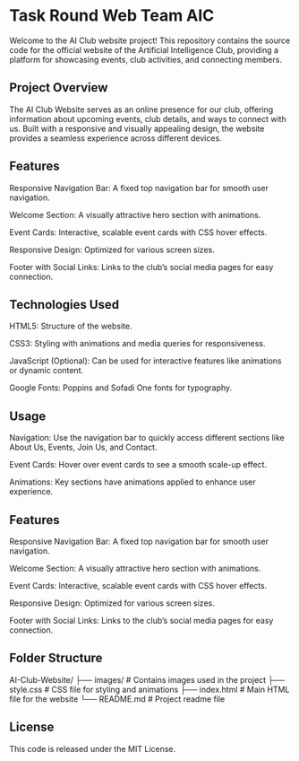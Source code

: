 
# Task Round Web Team AIC
Welcome to the AI Club website project! This repository contains the source code for the official website of the Artificial Intelligence Club, providing a platform for showcasing events, club activities, and connecting members.


## Project Overview

The AI Club Website serves as an online presence for our club, offering information about upcoming events, club details, and ways to connect with us. Built with a responsive and visually appealing design, the website provides a seamless experience across different devices.
## Features
Responsive Navigation Bar: A fixed top navigation bar for smooth user navigation.

Welcome Section: A visually attractive hero section with animations.

Event Cards: Interactive, scalable event cards with CSS hover effects.

Responsive Design: Optimized for various screen sizes.

Footer with Social Links: Links to the club’s social media pages for easy connection.
## Technologies Used
HTML5: Structure of the website.

CSS3: Styling with animations and media queries for responsiveness.

JavaScript (Optional): Can be used for interactive features like animations or dynamic content.

Google Fonts: Poppins and Sofadi One fonts for typography.

## Usage
Navigation: Use the navigation bar to quickly access different sections like About Us, Events, Join Us, and Contact.

Event Cards: Hover over event cards to see a smooth scale-up effect.

Animations: Key sections have animations applied to enhance user experience.
## Features
Responsive Navigation Bar: A fixed top navigation bar for smooth user navigation.

Welcome Section: A visually attractive hero section with animations.

Event Cards: Interactive, scalable event cards with CSS hover effects.

Responsive Design: Optimized for various screen sizes.

Footer with Social Links: Links to the club’s social media pages for easy connection.
## Folder Structure

AI-Club-Website/
├── images/              # Contains images used in the project
├── style.css              # CSS file for styling and animations
├── index.html             # Main HTML file for the website
└── README.md              # Project readme file

## License

This code is released under the MIT License.